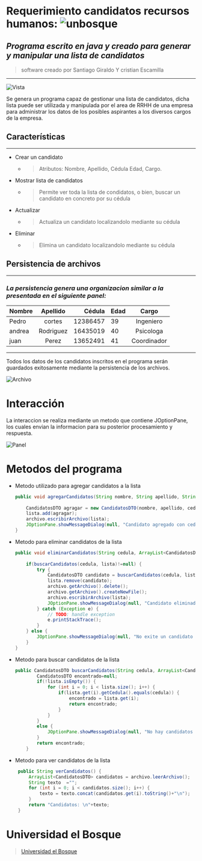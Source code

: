 <!--Heading-->

   # Requerimiento candidatos recursos humanos: ![unbosque](Logo.png  "https://www.unbosque.edu.co")  

## *Programa escrito en java y creado para generar y manipular una lista de candidatos*
 >software creado por Santiago Giraldo Y cristian Escamilla 
---


![Vista](company.png "vista programa")

Se genera un programa capaz de gestionar una lista de candidatos, dicha lista puede ser utilizada y manipulada por el area de RRHH de una empresa para administrar los datos de los posibles aspirantes a los diversos cargos de la empresa.

<!--List-->
## **Características**
---

* Crear un candidato
    *  >Atributos: Nombre, Apellido, Cédula Edad, Cargo.

* Mostrar lista de candidatos
    * >Permite ver toda la lista de condidatos, o bien, buscar un candidato en concreto por su cédula
*  Actualizar
    * >Actualiza un candidato localizandolo mediante su cédula

* Eliminar
    * >Elimina un candidato localizandolo mediante su cédula


## Persistencia de archivos
---
### *La persistencia genera una organizacion similar a la presentada en el siguiente panel:*
|Nombre     |  Apellido  |  Cédula  |   Edad    |  Cargo    | 
| ----------|:---------: |---------:| --------- |:----------:|  
|    Pedro  |     cortes |  12386457|    39     |  Ingeniero |
|    andrea |  Rodriguez |  16435019|    40     |  Psicologa |
|    juan   |    Perez   | 13652491 |    41     | Coordinador|
---
Todos los datos de los candidatos inscritos en el programa serán guardados exitosamente mediante la persistencia de los archivos.

![Archivo](persistencia.png "archivo")




# Interacción 
La interaccion se realiza mediante un metodo que contiene JOptionPane, los cuales envian la informacion para su posterior procesamiento y respuesta.

![Panel](panel.png "JOption")

# Metodos del programa

*  Metodo utilizado para agregar candidatos a la lista
    ``` java
    public void agregarCandidatos(String nombre, String apellido, String cedula, int edad, String cargo, ArrayList<CandidatosDTO> lista) {
		
		CandidatosDTO agragar = new CandidatosDTO(nombre, apellido, cedula, edad, cargo);
		lista.add(agragar);
		archivo.escribirArchivo(lista);
		JOptionPane.showMessageDialog(null, "Candidato agregado con cedula : "+cedula);	
	}
    ```
* Metodo para eliminar candidatos de la lista
    ``` java
    public void eliminarCandidatos(String cedula, ArrayList<CandidatosDTO> lista) {
		
		if(buscarCandidatos(cedula, lista)!=null) {
			try {
				CandidatosDTO candidato = buscarCandidatos(cedula, lista);
				lista.remove(candidato);
				archivo.getArchivo().delete();
				archivo.getArchivo().createNewFile();
				archivo.escribirArchivo(lista);
				JOptionPane.showMessageDialog(null, "Candidato eliminado con cedula : "+cedula);
			} catch (Exception e) {
				// TODO: handle exception
				e.printStackTrace();
			}
		} else {
			JOptionPane.showMessageDialog(null, "No exite un candidato con la cedula : "+cedula);
		}	
	}
    ```
* Metodo para buscar candidatos de la lista

    ``` java
    public CandidatosDTO buscarCandidatos(String cedula, ArrayList<CandidatosDTO> lista) {
            CandidatosDTO encontrado=null;
            if(!lista.isEmpty()) {
                for (int i = 0; i < lista.size(); i++) {
                    if(lista.get(i).getCedula().equals(cedula)) {
                        encontrado = lista.get(i);
                        return encontrado;
                    }
                }
            }
            else {
                JOptionPane.showMessageDialog(null, "No hay candidatos ");
            }
            return encontrado;
        }

    ```
 * Metodo para ver candidatos de la lista
   ``` java
    public String verCandidatos() {
		ArrayList<CandidatosDTO> candidatos = archivo.leerArchivo();
		String texto  ="";
		for (int i = 0; i < candidatos.size(); i++) {
			texto = texto.concat(candidatos.get(i).toString()+"\n");
		}
		return "Candidatos: \n"+texto;
	}
    ```
#  Universidad el Bosque
  > [Universidad el Bosque]( https://www.unbosque.edu.co )

